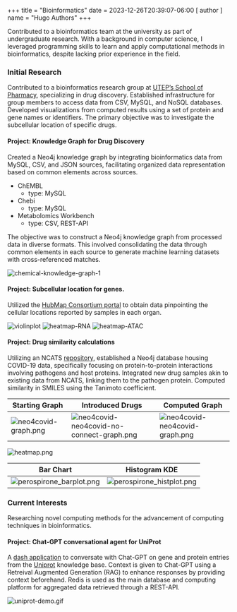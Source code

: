 +++
title = "Bioinformatics"
date = 2023-12-26T20:39:07-06:00
[ author ]
  name = "Hugo Authors"
+++

Contributed to a bioinformatics team at the university as part of undergraduate research.
With a background in computer science, I leveraged programming skills to learn and apply computational methods in bioinformatics, despite lacking prior experience in the field.

### Initial Research

Contributed to a bioinformatics research group at [UTEP’s School of Pharmacy](https://github.com/sirimullalab), specializing in drug discovery. 
Established infrastructure for group members to access data from CSV, MySQL, and NoSQL databases.
Developed visualizations from computed results using a set of protein and gene names or identifiers. The primary objective was to investigate the subcellular location of specific drugs.

#### Project: Knowledge Graph for Drug Discovery

Created a Neo4j knowledge graph by integrating bioinformatics data from MySQL, CSV, and JSON sources, facilitating organized data representation based on common elements across sources.

* ChEMBL
    * type: MySQL
* Chebi 
    * type: MySQL
* Metabolomics Workbench
    * type: CSV, REST-API

The objective was to construct a Neo4j knowledge graph from processed data in diverse formats.
This involved consolidating the data through common elements in each source to generate machine learning datasets with cross-referenced matches.

![chemical-knowledge-graph-1](/RadialEmbedding.png)

#### Project: Subcellular location for genes.

Utilized the [HubMap Consortium portal](https://portal.hubmapconsortium.org/) to obtain data pinpointing the cellular locations reported by samples in each organ.

![violinplot](/violinplot.png)
![heatmap-RNA](/heatmap-RNA.png)
![heatmap-ATAC](/heatmap-ATAC.png)

#### Project: Drug similarity calculations

Utilizing an NCATS [repository](https://github.com/ncats/neo4covid19), established a Neo4j database housing COVID-19 data, specifically focusing on protein-to-protein interactions involving pathogens and host proteins.
Integrated new drug samples akin to existing data from NCATS, linking them to the pathogen protein. Computed similarity in SMILES using the Tanimoto coefficient.

| Starting Graph                               | Introduced Drugs                                                                       | Computed Graph                                                    |
|----------------------------------------------|----------------------------------------------------------------------------------------|-------------------------------------------------------------------|
| ![neo4covid-graph.png](/neo4covid-graph.png) | ![neo4covid-neo4covid-no-connect-graph.png](/neo4covid-neo4covid-no-connect-graph.png) | ![neo4covid-neo4covid-graph.png](/neo4covid-neo4covid-graph.png)  |

![heatmap.png](/heatmap.png)

| Bar Chart                     | Histogram KDE                                          |
|-------------------------------|--------------------------------------------------------|
| ![perospirone_barplot.png](/perospirone_barplot.png) | ![perospirone_histplot.png](/perospirone_histplot.png) |

### Current Interests

Researching novel computing methods for the advancement of computing techniques in bioinformatics. 

#### Project: Chat-GPT conversational agent for UniProt 

A [dash application](https://github.com/manguilar22/langchain-dash-app) to conversate with Chat-GPT on gene and protein entries from the [Uniprot](https://www.uniprot.org/) knowledge base.
Context is given to Chat-GPT using a Retreival Augmented Generation (RAG) to enhance responses by providing context beforehand.
Redis is used as the main database and computing platform for aggregated data retrieved through a REST-API.   

![uniprot-demo.gif](/uniprot-demo.gif)